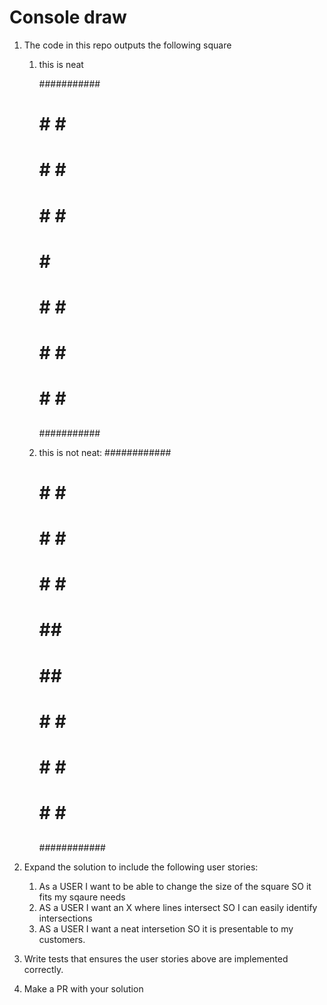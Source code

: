 # Console draw

1. The code in this repo outputs the following square
	1. this is neat

		###########
		##       ##
		# #     # #
		#  #   #  #
		#   # #   #
		#    #    #
		#   # #   #
		#  #   #  #
		# #     # #
		##       ##
		###########
	2. this is not neat:
	        ############
		##        ##
		# #      # #
		#  #    #  #
		#   #  #   #
		#    ##    #
		#    ##    #
		#   #  #   #
		#  #    #  #
		# #      # #
		##        ##
		############

2. Expand the solution to include the following user stories:
    1. As a USER I want to be able to change the size of the square SO it fits my sqaure needs
    2. AS a USER I want an X where lines intersect SO I can easily identify intersections
    3. AS a USER I want a neat intersetion SO it is presentable to my customers.
3. Write tests that ensures the user stories above are implemented correctly.
4. Make a PR with your solution

